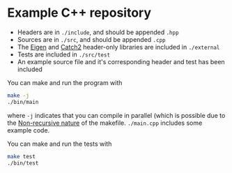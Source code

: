 Example C++ repository
======================

* Headers are in `./include`, and should be appended `.hpp`
* Sources are in `./src`, and should be appended `.cpp`
* The [Eigen](http://eigen.tuxfamily.org/dox/) and [Catch2](https://github.com/catchorg/Catch2) header-only libraries are included in `./external`
* Tests are included in `./src/test`
* An example source file and it's corresponding header and test has been included

You can make and run the program with
```bash
make -j
./bin/main
```
where `-j` indicates that you can compile in parallel (which is possible due to the [Non-recursive nature](http://aegis.sourceforge.net/auug97.pdf) of the makefile. `./main.cpp` includes some example code.

You can make and run the tests with
```bash
make test
./bin/test
```
